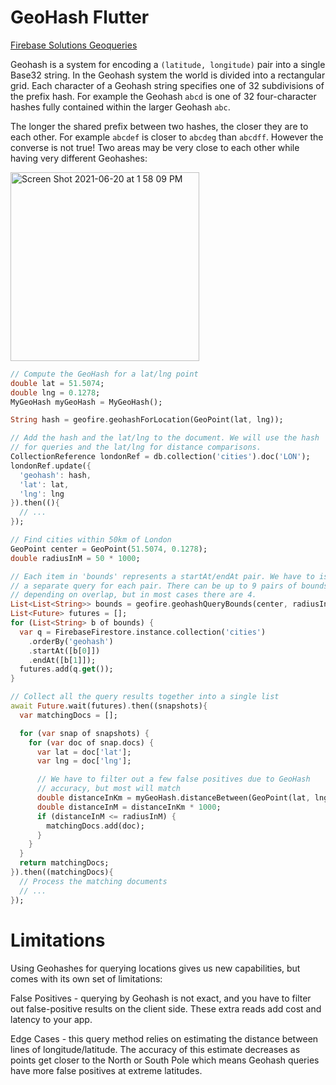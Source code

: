 # GeoHash Flutter

[Firebase Solutions Geoqueries](https://firebase.google.com/docs/firestore/solutions/geoqueries)

Geohash is a system for encoding a ```(latitude, longitude)``` pair into a single Base32 string. In the Geohash system the world is divided into a rectangular grid. Each character of a Geohash string specifies one of 32 subdivisions of the prefix hash. For example the Geohash ```abcd``` is one of 32 four-character hashes fully contained within the larger Geohash ```abc```.

The longer the shared prefix between two hashes, the closer they are to each other. For example ```abcdef``` is closer to ```abcdeg``` than ```abcdff```. However the converse is not true! Two areas may be very close to each other while having very different Geohashes:

<img width="302" alt="Screen Shot 2021-06-20 at 1 58 09 PM" src="https://user-images.githubusercontent.com/83901702/122663789-8e411f00-d1cf-11eb-9a84-c05246d97a0d.png">

```dart
// Compute the GeoHash for a lat/lng point
double lat = 51.5074;
double lng = 0.1278;
MyGeoHash myGeoHash = MyGeoHash();

String hash = geofire.geohashForLocation(GeoPoint(lat, lng));

// Add the hash and the lat/lng to the document. We will use the hash
// for queries and the lat/lng for distance comparisons.
CollectionReference londonRef = db.collection('cities').doc('LON');
londonRef.update({
  'geohash': hash,
  'lat': lat,
  'lng': lng
}).then((){
  // ...
});

// Find cities within 50km of London
GeoPoint center = GeoPoint(51.5074, 0.1278);
double radiusInM = 50 * 1000;

// Each item in 'bounds' represents a startAt/endAt pair. We have to issue
// a separate query for each pair. There can be up to 9 pairs of bounds
// depending on overlap, but in most cases there are 4.
List<List<String>> bounds = geofire.geohashQueryBounds(center, radiusInM);
List<Future> futures = [];
for (List<String> b of bounds) {
  var q = FirebaseFirestore.instance.collection('cities')
    .orderBy('geohash')
    .startAt([b[0]])
    .endAt([b[1]]);
  futures.add(q.get());
}

// Collect all the query results together into a single list
await Future.wait(futures).then((snapshots){
  var matchingDocs = [];

  for (var snap of snapshots) {
    for (var doc of snap.docs) {
      var lat = doc['lat'];
      var lng = doc['lng'];

      // We have to filter out a few false positives due to GeoHash
      // accuracy, but most will match
      double distanceInKm = myGeoHash.distanceBetween(GeoPoint(lat, lng), center);
      double distanceInM = distanceInKm * 1000;
      if (distanceInM <= radiusInM) {
        matchingDocs.add(doc);
      }
    }
  }
  return matchingDocs;
}).then((matchingDocs){
  // Process the matching documents
  // ...
});
```
# Limitations
Using Geohashes for querying locations gives us new capabilities, but comes with its own set of limitations:

False Positives - querying by Geohash is not exact, and you have to filter out false-positive results on the client side. These extra reads add cost and latency to your app.

Edge Cases - this query method relies on estimating the distance between lines of longitude/latitude. The accuracy of this estimate decreases as points get closer to the North or South Pole which means Geohash queries have more false positives at extreme latitudes.

